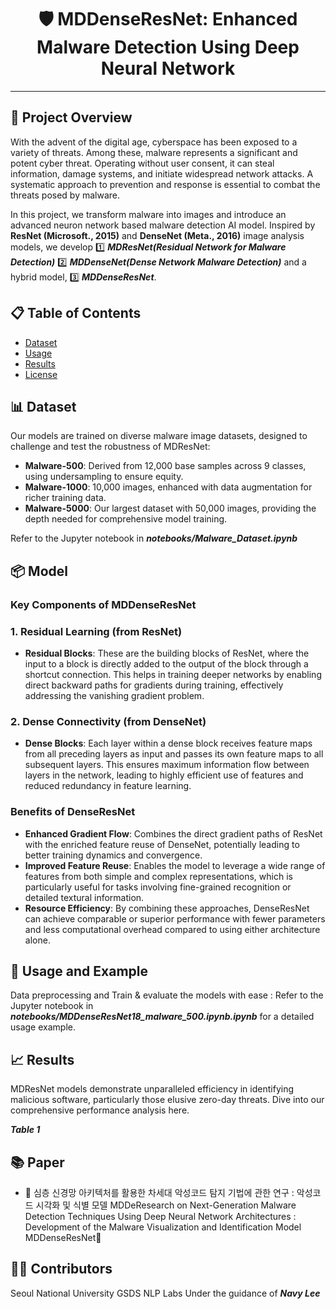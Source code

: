 <div align="center">

# 🛡️ MDDenseResNet: Enhanced Malware Detection Using Deep Neural Network

</div>

---

## 📑 Project Overview
 With the advent of the digital age, cyberspace has been exposed to a variety of threats. Among these, malware represents a significant and potent cyber threat. Operating without user consent, it can steal information, damage systems, and initiate widespread network attacks. A systematic approach to prevention and response is essential to combat the threats posed by malware. 

 In this project, we transform malware into images and introduce an advanced neuron network based malware detection AI model. Inspired by **ResNet (Microsoft., 2015)** and **DenseNet (Meta., 2016)** image analysis models, we develop 1️⃣ ***MDResNet(Residual Network for Malware Detection)***  2️⃣ ***MDDenseNet(Dense Network Malware Detection)*** and a hybrid model, 3️⃣ ***MDDenseResNet***.

## 📋 Table of Contents

- [Dataset](#Dataset)
- [Usage](#Usage)
- [Results](#Results)
- [License](#License)

## 📊 Dataset

Our models are trained on diverse malware image datasets, designed to challenge and test the robustness of MDResNet:

- **Malware-500**: Derived from 12,000 base samples across 9 classes, using undersampling to ensure equity.
- **Malware-1000**: 10,000 images, enhanced with data augmentation for richer training data.
- **Malware-5000**: Our largest dataset with 50,000 images, providing the depth needed for comprehensive model training.

Refer to the Jupyter notebook in ***notebooks/Malware_Dataset.ipynb***

## 📦 Model 
### Key Components of MDDenseResNet
### 1. Residual Learning (from ResNet)
- **Residual Blocks**: These are the building blocks of ResNet, where the input to a block is directly added to the output of the block through a shortcut connection. This helps in training deeper networks by enabling direct backward paths for gradients during training, effectively addressing the vanishing gradient problem.
### 2. Dense Connectivity (from DenseNet)
- **Dense Blocks**: Each layer within a dense block receives feature maps from all preceding layers as input and passes its own feature maps to all subsequent layers. This ensures maximum information flow between layers in the network, leading to highly efficient use of features and reduced redundancy in feature learning.

### Benefits of DenseResNet
- **Enhanced Gradient Flow**: Combines the direct gradient paths of ResNet with the enriched feature reuse of DenseNet, potentially leading to better training dynamics and convergence.
- **Improved Feature Reuse**: Enables the model to leverage a wide range of features from both simple and complex representations, which is particularly useful for tasks involving fine-grained recognition or detailed textural information.
- **Resource Efficiency**: By combining these approaches, DenseResNet can achieve comparable or superior performance with fewer parameters and less computational overhead compared to using either architecture alone.

## 🚀 Usage and Example
Data preprocessing and Train & evaluate the models with ease :
Refer to the Jupyter notebook in ***notebooks/MDDenseResNet18_malware_500.ipynb.ipynb*** for a detailed usage example.

## 📈 Results

MDResNet models demonstrate unparalleled efficiency in identifying malicious software, particularly those elusive zero-day threats. Dive into our comprehensive performance analysis here.

***Table 1***

## 📚 Paper

- 📝 심층 신경망 아키텍처를 활용한 차세대 악성코드 탐지 기법에 관한 연구 : 악성코드 시각화 및 식별 모델 MDDeResearch on Next-Generation Malware Detection Techniques Using Deep Neural Network Architectures : Development of the Malware Visualization and Identification Model MDDenseResNet📝

## 👨‍💻 Contributors
Seoul National University GSDS NLP Labs
Under the guidance of ***Navy Lee***
